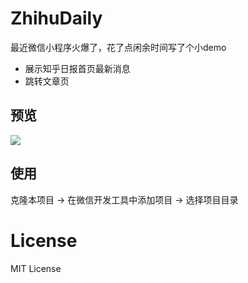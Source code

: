 # ZhihuDaily

最近微信小程序火爆了，花了点闲余时间写了个小demo

* 展示知乎日报首页最新消息
* 跳转文章页

## 预览

![](http://ww3.sinaimg.cn/large/5e999b55gw1f84tfxj9d9g20d50krqje.gif)

## 使用

克隆本项目 -> 在微信开发工具中添加项目 -> 选择项目目录

# License

MIT License
